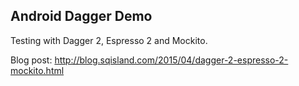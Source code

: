Android Dagger Demo
-------------------

Testing with Dagger 2, Espresso 2 and Mockito.

Blog post: http://blog.sqisland.com/2015/04/dagger-2-espresso-2-mockito.html

